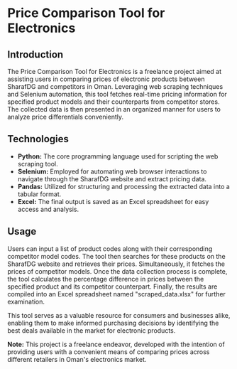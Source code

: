 #  Price Comparison Tool for Electronics

## Introduction
The Price Comparison Tool for Electronics is a freelance project aimed at assisting users in comparing prices of electronic products between SharafDG and competitors in Oman. Leveraging web scraping techniques and Selenium automation, this tool fetches real-time pricing information for specified product models and their counterparts from competitor stores. The collected data is then presented in an organized manner for users to analyze price differentials conveniently.

## Technologies
- **Python:** The core programming language used for scripting the web scraping tool.
- **Selenium:** Employed for automating web browser interactions to navigate through the SharafDG website and extract pricing data.
- **Pandas:** Utilized for structuring and processing the extracted data into a tabular format.
- **Excel:** The final output is saved as an Excel spreadsheet for easy access and analysis.

## Usage
Users can input a list of product codes along with their corresponding competitor model codes. The tool then searches for these products on the SharafDG website and retrieves their prices. Simultaneously, it fetches the prices of competitor models. Once the data collection process is complete, the tool calculates the percentage difference in prices between the specified product and its competitor counterpart. Finally, the results are compiled into an Excel spreadsheet named "scraped_data.xlsx" for further examination.

This tool serves as a valuable resource for consumers and businesses alike, enabling them to make informed purchasing decisions by identifying the best deals available in the market for electronic products.

**Note:** This project is a freelance endeavor, developed with the intention of providing users with a convenient means of comparing prices across different retailers in Oman's electronics market.
